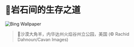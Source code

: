 # 🔖岩石间的生存之道

![Bing Wallpaper](https://www.bing.com/th?id=OHR.NevadaBigHorns_ZH-CN5987046965_1920x1080.jpg&rf=LaDigue_1920x1080.jpg&pid=hp)

> 📝沙漠大角羊，内华达州火焰谷州立公园，美国 (© Rachid Dahnoun/Cavan Images)
